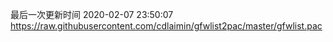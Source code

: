 最后一次更新时间 2020-02-07 23:50:07
https://raw.githubusercontent.com/cdlaimin/gfwlist2pac/master/gfwlist.pac


